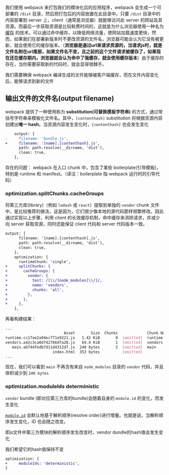 我们使用 webpack 来打包我们的模块化后的应用程序，webpack 会生成一个可部署的 `/dist` 目录，然后把打包后的内容放置在此目录中。只要 `/dist` 目录中的内容部署到 server 上，client（通常是浏览器）就能够访问此 server 的网站及其资源。而最后一步获取资源是比较耗费时间的，这就是为什么浏览器使用一种名为 [缓存](https://en.wikipedia.org/wiki/Cache_(computing)) 的技术。可以通过命中缓存，以降低网络流量，使网站加载速度更快，然而，如果我们在部署新版本时不更改资源的文件名，浏览器可能会认为它没有被更新，就会使用它的缓存版本。（**浏览器是通过url来请求资源的，当请求js时，就是文件名附在url尾部，如果文件名不变，且之前的这个文件请求被缓存了，如果现在还在缓存期内，浏览器就会认为命中了强缓存，就会使用缓存版本**）由于缓存的存在，当你需要获取新的代码时，就会显得很棘手。

我们需要确保 webpack 编译生成的文件能够被客户端缓存，而在文件内容变化后，能够请求到新的文件

## 输出文件的文件名(output filename)

webpack 提供了一种使用称为 **substitution(可替换模板字符串)** 的方式，通过带括号字符串来模板化文件名。其中，`[contenthash]` substitution 将根据资源内容创建出**唯一 hash**。当资源内容发生变化时，`[contenthash]` 也会发生变化

```diff
    output: {
-     filename: 'bundle.js',
+     filename: '[name].[contenthash].js',
      path: path.resolve(__dirname, 'dist'),
      clean: true,
    },
```

存在的问题： webpack 在入口 chunk 中，包含了某些 boilerplate(引导模板)，特别是 runtime 和 manifest。（译注：boilerplate 指 webpack 运行时的引导代码）

### optimization.splitChunks.cacheGroups

将第三方库(library)（例如 `lodash` 或 `react`）提取到单独的 `vendor` chunk 文件中，是比较推荐的做法，这是因为，它们很少像本地的源代码那样频繁修改。因此通过实现以上步骤，利用 client 的长效缓存机制，命中缓存来消除请求，并减少向 server 获取资源，同时还能保证 client 代码和 server 代码版本一致。

```diff
output: {
      filename: '[name].[contenthash].js',
      path: path.resolve(__dirname, 'dist'),
      clean: true,
    },
    optimization: {
      runtimeChunk: 'single',
+     splitChunks: {
+       cacheGroups: {
+         vendor: {
+           test: /[\\/]node_modules[\\/]/,
+           name: 'vendors',
+           chunks: 'all',
+         },
+       },
+     },
    },
```

再看构建结果：

```bash
...
                          Asset       Size  Chunks             Chunk Names
runtime.cc17ae2a94ec771e9221.js   1.42 KiB       0  [emitted]  runtime
vendors.a42c3ca0d742766d7a28.js   69.4 KiB       1  [emitted]  vendors
   main.abf44fedb7d11d4312d7.js  240 bytes       2  [emitted]  main
                     index.html  353 bytes          [emitted]
...
```

现在，我们可以看到 `main` 不再含有来自 `node_modules` 目录的 `vendor` 代码，并且体积减少到 `240 bytes`

### optimization.moduleIds deterministic

`vendor` bundle (即对应第三方库的bundle)会随着自身的 `module.id` 的变化，而发生变化

[`module.id`](https://webpack.docschina.org/api/module-variables/#moduleid-commonjs) 会默认地基于解析顺序(resolve order)进行增量。也就是说，当解析顺序发生变化，ID 也会随之改变。

即js文件中第三方模块的解析顺序发生改变时，vendor dundle的hash值会发生变化

我们希望它的hash值保持不变

```diff
optimization: {
+     moduleIds: 'deterministic',
}
```